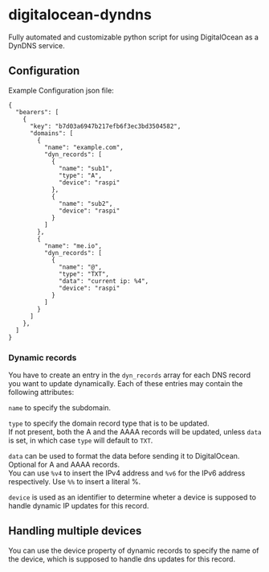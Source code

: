 # digitalocean-dyndns
Fully automated and customizable python script for using DigitalOcean as a DynDNS service.

## Configuration
Example Configuration json file:
```
{
  "bearers": [
    {
      "key": "b7d03a6947b217efb6f3ec3bd3504582",
      "domains": [
        {
          "name": "example.com",
          "dyn_records": [
            {
              "name": "sub1",
              "type": "A",
              "device": "raspi"
            },
            {
              "name": "sub2",
              "device": "raspi"
            }
          ]
        },
        {
          "name": "me.io",
          "dyn_records": [
            {
              "name": "@",
              "type": "TXT",
              "data": "current ip: %4",
              "device": "raspi"
            }
          ]
        }
      ]
    },
  ]
}
```

### Dynamic records
You have to create an entry in the `dyn_records` array for each DNS record you want to update dynamically. Each of these entries may contain the following attributes:

`name` to specify the subdomain.

`type` to specify the domain record type that is to be updated.  
If not present, both the A and the AAAA records will be updated, unless `data` is set, in which case `type` will default to `TXT`.

`data` can be used to format the data before sending it to DigitalOcean.  
Optional for A and AAAA records.  
You can use `%v4` to insert the IPv4 address and `%v6` for the IPv6 address respectively. Use `%%` to insert a literal %.

`device` is used as an identifier to determine wheter a device is supposed to handle dynamic IP updates for this record.

## Handling multiple devices
You can use the device property of dynamic records to specify the name of the device, which is supposed to handle dns updates for this record.
